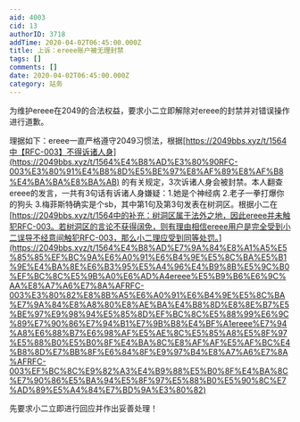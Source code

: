 ```yaml
---
aid: 4003
cid: 13
authorID: 3718
addTime: 2020-04-02T06:45:00.000Z
title: 上诉：ereee账户被无理封禁
tags: []
comments: []
date: 2020-04-02T06:45:00.000Z
category: 站务
---
```


为维护ereee在2049的合法权益，要求小二立即解除对ereee的封禁并对错误操作进行道歉。

理据如下：ereee一直严格遵守2049习惯法，根据[https://2049bbs.xyz/t/1564中【RFC-003】不得诉诸人身](https://2049bbs.xyz/t/1564%E4%B8%AD%E3%80%90RFC-003%E3%80%91%E4%B8%8D%E5%BE%97%E8%AF%89%E8%AF%B8%E4%BA%BA%E8%BA%AB) 的有关规定，3次诉诸人身会被封禁。本人翻查ereee的发言，一共有3句话有诉诸人身嫌疑：1.她是个神经病 2.老子一拳打爆你的狗头 3.梅菲斯特确实是个sb，其中第1句及第3句发表在树洞区。根据小二在[https://2049bbs.xyz/t/1564中的补充：树洞区属于法外之地，因此ereee并未触犯RFC-003。若树洞区的言论不获得阔免，则有理由相信ereee用户是完全受到小二误导不经意间触犯RFC-003，那么小二理应受到同等处罚。](https://2049bbs.xyz/t/1564%E4%B8%AD%E7%9A%84%E8%A1%A5%E5%85%85%EF%BC%9A%E6%A0%91%E6%B4%9E%E5%8C%BA%E5%B1%9E%E4%BA%8E%E6%B3%95%E5%A4%96%E4%B9%8B%E5%9C%B0%EF%BC%8C%E5%9B%A0%E6%AD%A4ereee%E5%B9%B6%E6%9C%AA%E8%A7%A6%E7%8A%AFRFC-003%E3%80%82%E8%8B%A5%E6%A0%91%E6%B4%9E%E5%8C%BA%E7%9A%84%E8%A8%80%E8%AE%BA%E4%B8%8D%E8%8E%B7%E5%BE%97%E9%98%94%E5%85%8D%EF%BC%8C%E5%88%99%E6%9C%89%E7%90%86%E7%94%B1%E7%9B%B8%E4%BF%A1ereee%E7%94%A8%E6%88%B7%E6%98%AF%E5%AE%8C%E5%85%A8%E5%8F%97%E5%88%B0%E5%B0%8F%E4%BA%8C%E8%AF%AF%E5%AF%BC%E4%B8%8D%E7%BB%8F%E6%84%8F%E9%97%B4%E8%A7%A6%E7%8A%AFRFC-003%EF%BC%8C%E9%82%A3%E4%B9%88%E5%B0%8F%E4%BA%8C%E7%90%86%E5%BA%94%E5%8F%97%E5%88%B0%E5%90%8C%E7%AD%89%E5%A4%84%E7%BD%9A%E3%80%82)

先要求小二立即进行回应并作出妥善处理！
